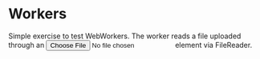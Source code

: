 # Workers

Simple exercise to test WebWorkers. The worker reads a file uploaded through an <input type="file" /> element via FileReader.

